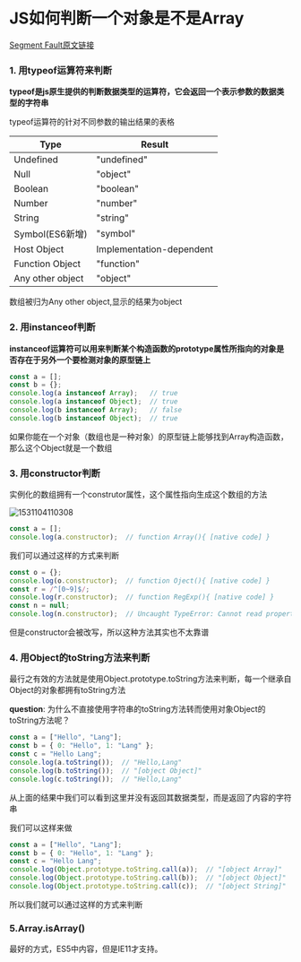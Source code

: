 # JS如何判断一个对象是不是Array

[Segment Fault原文链接](https://segmentfault.com/a/1190000006150186)

### 1. 用typeof运算符来判断

**typeof是js原生提供的判断数据类型的运算符，它会返回一个表示参数的数据类型的字符串**

typeof运算符的针对不同参数的输出结果的表格

| Type             | Result                   |
| ---------------- | ------------------------ |
| Undefined        | "undefined"              |
| Null             | "object"                 |
| Boolean          | "boolean"                |
| Number           | "number"                 |
| String           | "string"                 |
| Symbol(ES6新增)  | "symbol"                 |
| Host Object      | Implementation-dependent |
| Function Object  | "function"               |
| Any other object | "object"                 |

数组被归为Any other object,显示的结果为object

### 2. 用instanceof判断

**instanceof运算符可以用来判断某个构造函数的prototype属性所指向的对象是否存在于另外一个要检测对象的原型链上**

```javascript
const a = [];
const b = {};
console.log(a instanceof Array);   // true
console.log(a instanceof Object);  // true
console.log(b instanceof Array);   // false
console.log(b instanceof Object);  // true
```

如果你能在一个对象（数组也是一种对象）的原型链上能够找到Array构造函数，那么这个Object就是一个数组

### 3. 用constructor判断

实例化的数组拥有一个construtor属性，这个属性指向生成这个数组的方法

![1531104110308](https://wave-1253805456.cos.ap-chengdu.myqcloud.com/WaveBlog/20180806145200.png)



``` javascript
const a = [];
console.log(a.constructor);  // function Array(){ [native code] }
```

我们可以通过这样的方式来判断

```javascript
const o = {};
console.log(o.constructor);  // function Oject(){ [native code] }
const r = /^[0~9]$/;  
console.log(r.constructor);  // function RegExp(){ [native code] }
const n = null;
console.log(n.constructor);  // Uncaught TypeError: Cannot read property 'constructor' of null
```

但是constructor会被改写，所以这种方法其实也不太靠谱

### 4. 用Object的toString方法来判断

最行之有效的方法就是使用Object.prototype.toString方法来判断，每一个继承自Object的对象都拥有toString方法

**question**: 为什么不直接使用字符串的toString方法转而使用对象Object的toString方法呢？

``` javascript
const a = ["Hello", "Lang"];
const b = { 0: "Hello", 1: "Lang" };
const c = "Hello Lang";
console.log(a.toString());  // "Hello,Lang"
console.log(b.toString());  // "[object Object]"
console.log(c.toString());  // "Hello,Lang"
```

从上面的结果中我们可以看到这里并没有返回其数据类型，而是返回了内容的字符串

我们可以这样来做

```javascript
const a = ["Hello", "Lang"];
const b = { 0: "Hello", 1: "Lang" };
const c = "Hello Lang";
console.log(Object.prototype.toString.call(a));  // "[object Array]"
console.log(Object.prototype.toString.call(b));  // "[object Object]"
console.log(Object.prototype.toString.call(c));  // "[object String]"
```

所以我们就可以通过这样的方式来判断

### 5.Array.isArray() 

最好的方式，ES5中内容，但是IE11才支持。